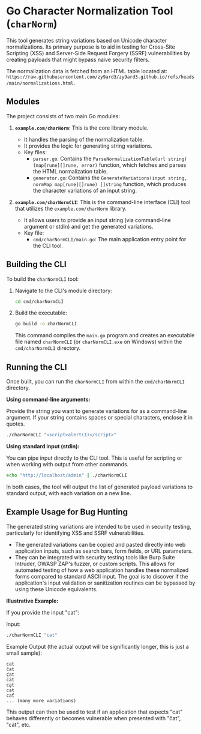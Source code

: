 # Go Character Normalization Tool (`charNorm`)

This tool generates string variations based on Unicode character normalizations. Its primary purpose is to aid in testing for Cross-Site Scripting (XSS) and Server-Side Request Forgery (SSRF) vulnerabilities by creating payloads that might bypass naive security filters.

The normalization data is fetched from an HTML table located at: `https://raw.githubusercontent.com/zy9ard3/zy9ard3.github.io/refs/heads/main/normalizations.html`.

## Modules

The project consists of two main Go modules:

1.  **`example.com/charNorm`**: This is the core library module.
    *   It handles the parsing of the normalization table.
    *   It provides the logic for generating string variations.
    *   Key files:
        *   `parser.go`: Contains the `ParseNormalizationTable(url string) (map[rune][]rune, error)` function, which fetches and parses the HTML normalization table.
        *   `generator.go`: Contains the `GenerateVariations(input string, normMap map[rune][]rune) []string` function, which produces the character variations of an input string.

2.  **`example.com/charNormCLI`**: This is the command-line interface (CLI) tool that utilizes the `example.com/charNorm` library.
    *   It allows users to provide an input string (via command-line argument or stdin) and get the generated variations.
    *   Key file:
        *   `cmd/charNormCLI/main.go`: The main application entry point for the CLI tool.

## Building the CLI

To build the `charNormCLI` tool:

1.  Navigate to the CLI's module directory:
    ```bash
    cd cmd/charNormCLI
    ```
2.  Build the executable:
    ```bash
    go build -o charNormCLI
    ```
    This command compiles the `main.go` program and creates an executable file named `charNormCLI` (or `charNormCLI.exe` on Windows) within the `cmd/charNormCLI` directory.

## Running the CLI

Once built, you can run the `charNormCLI` from within the `cmd/charNormCLI` directory.

**Using command-line arguments:**

Provide the string you want to generate variations for as a command-line argument. If your string contains spaces or special characters, enclose it in quotes.

```bash
./charNormCLI "<script>alert(1)</script>"
```

**Using standard input (stdin):**

You can pipe input directly to the CLI tool. This is useful for scripting or when working with output from other commands.

```bash
echo "http://localhost/admin" | ./charNormCLI
```

In both cases, the tool will output the list of generated payload variations to standard output, with each variation on a new line.

## Example Usage for Bug Hunting

The generated string variations are intended to be used in security testing, particularly for identifying XSS and SSRF vulnerabilities.

*   The generated variations can be copied and pasted directly into web application inputs, such as search bars, form fields, or URL parameters.
*   They can be integrated with security testing tools like Burp Suite Intruder, OWASP ZAP's fuzzer, or custom scripts. This allows for automated testing of how a web application handles these normalized forms compared to standard ASCII input. The goal is to discover if the application's input validation or sanitization routines can be bypassed by using these Unicode equivalents.

**Illustrative Example:**

If you provide the input "cat":

Input:
```bash
./charNormCLI "cat"
```

Example Output (the actual output will be significantly longer, this is just a small sample):
```
cat
ĉat
ḉat
cȧt
cḁt
caŧ
caƭ
... (many more variations)
```
This output can then be used to test if an application that expects "cat" behaves differently or becomes vulnerable when presented with "ĉat", "cȧt", etc.
